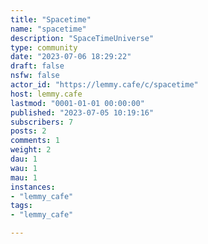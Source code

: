 ```yaml
---
title: "Spacetime" 
name: "spacetime"
description: "SpaceTimeUniverse"
type: community
date: "2023-07-06 18:29:22"
draft: false
nsfw: false
actor_id: "https://lemmy.cafe/c/spacetime"
host: lemmy.cafe
lastmod: "0001-01-01 00:00:00"
published: "2023-07-05 10:19:16"
subscribers: 7
posts: 2
comments: 1
weight: 2
dau: 1
wau: 1
mau: 1
instances:
- "lemmy_cafe"
tags: 
- "lemmy_cafe"

---
```

